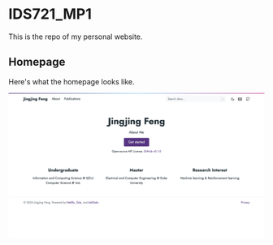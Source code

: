 # IDS721_MP1

This is the repo of my personal website.


## Homepage
Here's what the homepage looks like.
<p align="center">
  <img src="homepage.png" />
</p>
